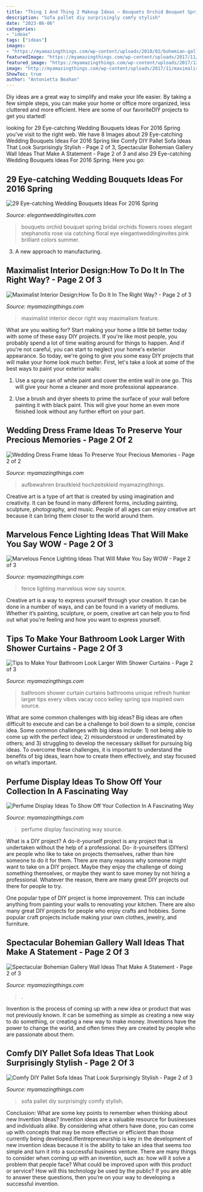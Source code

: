 ```yaml
---
title: "Thing 1 And Thing 2 Makeup Ideas ~ Bouquets Orchid Bouquet Spring Bridal Orchids Flowers Roses Elegant Stephanotis Rose Via Catching Floral Eye Elegantweddinginvites Pink Brilliant Colors Summer"
description: "Sofa pallet diy surprisingly comfy stylish"
date: "2023-06-06"
categories:
- "ideas"
tags: ["ideas"]
images:
- "https://myamazingthings.com/wp-content/uploads/2018/02/bohemian-gallery-wall-8-.jpg"
featuredImage: "https://myamazingthings.com/wp-content/uploads/2017/11/wedding-dress-display-9-.jpg"
featured_image: "https://myamazingthings.com/wp-content/uploads/2017/12/perfume-display-ideas-12-.jpg"
image: "http://myamazingthings.com/wp-content/uploads/2017/11/maximalist-decor-6-.jpg"
ShowToc: true
author: "Antonietta Beahan"
---
```



Diy ideas are a great way to simplify and make your life easier. By taking a few simple steps, you can make your home or office more organized, less cluttered and more efficient. Here are some of our favoriteDIY projects to get you started!

	

		
looking for 29 Eye-catching Wedding Bouquets Ideas For 2016 Spring you've visit to the right web. We have 8 Images about 29 Eye-catching Wedding Bouquets Ideas For 2016 Spring like Comfy DIY Pallet Sofa Ideas That Look Surprisingly Stylish - Page 2 of 3, Spectacular Bohemian Gallery Wall Ideas That Make A Statement - Page 2 of 3 and also 29 Eye-catching Wedding Bouquets Ideas For 2016 Spring. Here you go:
		
    
## 29 Eye-catching Wedding Bouquets Ideas For 2016 Spring

<img loading=lazy src="https://www.elegantweddinginvites.com/wedding-blog/wp-content/uploads/2015/12/simply-elegant-orchid-wedding-bouquets-for-spring-wedding.jpg" onerror="this.onerror=null;this.src='https://tse2.mm.bing.net/th?id=OIP.8dYot3b9UhNoY3f2WhY1uwHaLH&amp;pid=15.1';" alt="29 Eye-catching Wedding Bouquets Ideas For 2016 Spring">

_Source: elegantweddinginvites.com_

>bouquets orchid bouquet spring bridal orchids flowers roses elegant stephanotis rose via catching floral eye elegantweddinginvites pink brilliant colors summer. 

	

3. A new approach to manufacturing.

    
## Maximalist Interior Design:How To Do It In The Right Way? - Page 2 Of 3

<img loading=lazy src="http://myamazingthings.com/wp-content/uploads/2017/11/maximalist-decor-6-.jpg" onerror="this.onerror=null;this.src='https://tse3.mm.bing.net/th?id=OIP.09utOM4ZDfnufw7GR_VHNgHaLH&amp;pid=15.1';" alt="Maximalist Interior Design:How To Do It In The Right Way? - Page 2 of 3">

_Source: myamazingthings.com_

>maximalist interior decor right way maximalism feature. 

	

What are you waiting for? Start making your home a little bit better today with some of these easy DIY projects.
If you're like most people, you probably spend a lot of time waiting around for things to happen. And if you're not careful, you can start to neglect your home's exterior appearance. So today, we're going to give you some easy DIY projects that will make your home look much better. First, let's take a look at some of the best ways to paint your exterior walls: 
1. Use a spray can of white paint and cover the entire wall in one go. This will give your home a cleaner and more professional appearance.

2. Use a brush and dryer sheets to prime the surface of your wall before painting it with black paint. This will give your home an even more finished look without any further effort on your part. 


    
## Wedding Dress Frame Ideas To Preserve Your Precious Memories - Page 2 Of 2

<img loading=lazy src="https://myamazingthings.com/wp-content/uploads/2017/11/wedding-dress-display-9-.jpg" onerror="this.onerror=null;this.src='https://tse4.mm.bing.net/th?id=OIP.zWKlaeQFzY7sC7qGil6DRAHaIQ&amp;pid=15.1';" alt="Wedding Dress Frame Ideas To Preserve Your Precious Memories - Page 2 of 2">

_Source: myamazingthings.com_

>aufbewahren brautkleid hochzeitskleid myamazingthings. 

	

Creative art is a type of art that is created by using imagination and creativity. It can be found in many different forms, including painting, sculpture, photography, and music. People of all ages can enjoy creative art because it can bring them closer to the world around them.

    
## Marvelous Fence Lighting Ideas That Will Make You Say WOW - Page 2 Of 3

<img loading=lazy src="http://myamazingthings.com/wp-content/uploads/2017/03/metal.jpg" onerror="this.onerror=null;this.src='https://tse3.mm.bing.net/th?id=OIP.Hf-IKCNeBGNNxAyWEYWlcwHaHa&amp;pid=15.1';" alt="Marvelous Fence Lighting Ideas That Will Make You Say WOW - Page 2 of 3">

_Source: myamazingthings.com_

>fence lighting marvelous wow say source. 

	

Creative art is a way to express yourself through your creation. It can be done in a number of ways, and can be found in a variety of mediums. Whether it’s painting, sculpture, or poem, creative art can help you to find out what you’re feeling and how you want to express yourself.

    
## Tips To Make Your Bathroom Look Larger With Shower Curtains - Page 2 Of 3

<img loading=lazy src="http://myamazingthings.com/wp-content/uploads/2017/01/room11.jpg" onerror="this.onerror=null;this.src='https://tse4.mm.bing.net/th?id=OIP.PpnW-u3MZmp0UGjBx7RvQgHaLJ&amp;pid=15.1';" alt="Tips to Make Your Bathroom Look Larger With Shower Curtains - Page 2 of 3">

_Source: myamazingthings.com_

>bathroom shower curtain curtains bathrooms unique refresh hunker larger tips every vibes vacay coco kelley spring spa inspired own source. 

	

What are some common challenges with big ideas?
Big ideas are often difficult to execute and can be a challenge to boil down to a simple, concise idea. Some common challenges with big ideas include: 1) not being able to come up with the perfect idea; 2) misunderstood or underestimated by others; and 3) struggling to develop the necessary skillset for pursuing big ideas. To overcome these challenges, it is important to understand the benefits of big ideas, learn how to create them effectively, and stay focused on what’s important.

    
## Perfume Display Ideas To Show Off Your Collection In A Fascinating Way

<img loading=lazy src="https://myamazingthings.com/wp-content/uploads/2017/12/perfume-display-ideas-12-.jpg" onerror="this.onerror=null;this.src='https://tse2.mm.bing.net/th?id=OIP.B2kw56J8mV_KXX7CfyhXFgHaE8&amp;pid=15.1';" alt="Perfume Display Ideas To Show Off Your Collection In A Fascinating Way">

_Source: myamazingthings.com_

>perfume display fascinating way source. 

	

What is a DIY project?
A do-it-yourself project is any project that is undertaken without the help of a professional. Do- it-yourselfers (DIYers) are people who like to take on projects themselves, rather than hire someone to do it for them.
There are many reasons why someone might want to take on a DIY project. Maybe they enjoy the challenge of doing something themselves, or maybe they want to save money by not hiring a professional. Whatever the reason, there are many great DIY projects out there for people to try.

One popular type of DIY project is home improvement. This can include anything from painting your walls to renovating your kitchen. There are also many great DIY projects for people who enjoy crafts and hobbies. Some popular craft projects include making your own clothes, jewelry, and furniture.

    
## Spectacular Bohemian Gallery Wall Ideas That Make A Statement - Page 2 Of 3

<img loading=lazy src="https://myamazingthings.com/wp-content/uploads/2018/02/bohemian-gallery-wall-8-.jpg" onerror="this.onerror=null;this.src='https://tse3.mm.bing.net/th?id=OIP.jgFutghczWJOP0g3tbd9cgHaHX&amp;pid=15.1';" alt="Spectacular Bohemian Gallery Wall Ideas That Make A Statement - Page 2 of 3">

_Source: myamazingthings.com_

>. 

	

Invention is the process of coming up with a new idea or product that was not previously known. It can be something as simple as creating a new way to do something, or creating a new way to make money. Inventions have the power to change the world, and often times they are created by people who are passionate about them.

    
## Comfy DIY Pallet Sofa Ideas That Look Surprisingly Stylish - Page 2 Of 3

<img loading=lazy src="http://myamazingthings.com/wp-content/uploads/2017/08/pallet-sofa-10.jpg" onerror="this.onerror=null;this.src='https://tse2.mm.bing.net/th?id=OIP.CA1He0dzFdKVzdDXpJ8LfgHaLI&amp;pid=15.1';" alt="Comfy DIY Pallet Sofa Ideas That Look Surprisingly Stylish - Page 2 of 3">

_Source: myamazingthings.com_

>sofa pallet diy surprisingly comfy stylish. 

	

Conclusion: What are some key points to remember when thinking about new Invention Ideas?
Invention ideas are a valuable resource for businesses and individuals alike. By considering what others have done, you can come up with concepts that may be more effective or efficient than those currently being developed.iflentrepreneurship is key in the development of new invention ideas because it is the ability to take an idea that seems too simple and turn it into a successful business venture. There are many things to consider when coming up with an invention, such as: how will it solve a problem that people face? What could be improved upon with this product or service? How will this technology be used by the public? If you are able to answer these questions, then you’re on your way to developing a successful invention.

